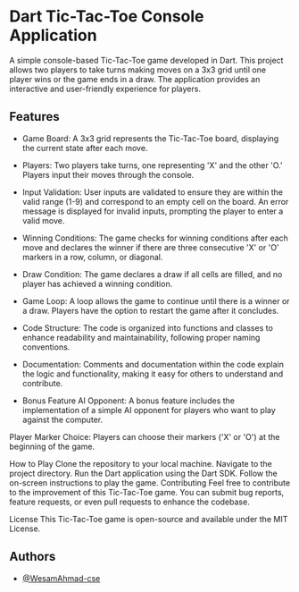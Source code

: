 
# Dart Tic-Tac-Toe Console Application


A simple console-based Tic-Tac-Toe game developed in Dart. This project allows two players to take turns making moves on a 3x3 grid until one player wins or the game ends in a draw. The application provides an interactive and user-friendly experience for players.


## Features

- Game Board: A 3x3 grid represents the Tic-Tac-Toe board, displaying the current state after each move.

- Players: Two players take turns, one representing 'X' and the other 'O.' Players input their moves through the console.

- Input Validation: User inputs are validated to ensure they are within the valid range (1-9) and correspond to an empty cell on the board. An error message is displayed for invalid inputs, prompting the player to enter a valid move.

- Winning Conditions: The game checks for winning conditions after each move and declares the winner if there are three consecutive 'X' or 'O' markers in a row, column, or diagonal.

- Draw Condition: The game declares a draw if all cells are filled, and no player has achieved a winning condition.

- Game Loop: A loop allows the game to continue until there is a winner or a draw. Players have the option to restart the game after it concludes.

- Code Structure: The code is organized into functions and classes to enhance readability and maintainability, following proper naming conventions.

- Documentation: Comments and documentation within the code explain the logic and functionality, making it easy for others to understand and contribute.

- Bonus Feature
AI Opponent: A bonus feature includes the implementation of a simple AI opponent for players who want to play against the computer.

Player Marker Choice: Players can choose their markers ('X' or 'O') at the beginning of the game.

How to Play
Clone the repository to your local machine.
Navigate to the project directory.
Run the Dart application using the Dart SDK.
Follow the on-screen instructions to play the game.
Contributing
Feel free to contribute to the improvement of this Tic-Tac-Toe game. You can submit bug reports, feature requests, or even pull requests to enhance the codebase.

License
This Tic-Tac-Toe game is open-source and available under the MIT License.


## Authors

- [@WesamAhmad-cse](https://www.github.com/octokatherine)

